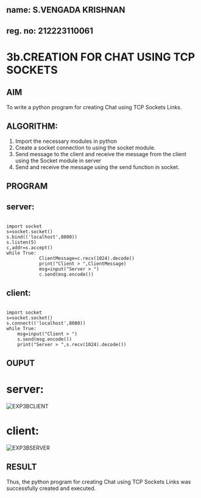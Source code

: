 ## name: S.VENGADA KRISHNAN

## reg. no: 212223110061
# 3b.CREATION FOR CHAT USING TCP SOCKETS
## AIM
To write a python program for creating Chat using TCP Sockets Links.
## ALGORITHM:
1. Import the necessary modules in python
2. Create a socket connection to using the socket module.
3. Send message to the client and receive the message from the client using the Socket module in
 server
4. Send and receive the message using the send function in socket.
## PROGRAM

## server:
```
 
import socket 
s=socket.socket() 
s.bind(('localhost',8080)) 
s.listen(5) 
c,addr=s.accept() 
while True: 
            ClientMessage=c.recv(1024).decode() 
            print("Client > ",ClientMessage) 
            msg=input("Server > ") 
            c.send(msg.encode())
```
## client:
```
 
import socket 
s=socket.socket() 
s.connect(('localhost',8080)) 
while True: 
    msg=input("Client > ") 
    s.send(msg.encode()) 
    print("Server > ",s.recv(1024).decode()) 
```
## OUPUT
# server:
![EXP3BCLIENT](https://github.com/SVENGADAKRISHNAN/3b_CHAT_USING_TCP_SOCKETS/assets/147473084/3247286f-243e-4f2e-a9e0-ecfc9c1a24a0)

# client:

![EXP3BSERVER](https://github.com/SVENGADAKRISHNAN/3b_CHAT_USING_TCP_SOCKETS/assets/147473084/b972e254-7e28-4d38-8b0b-51ac5d00ae04)



## RESULT
Thus, the python program for creating Chat using TCP Sockets Links was successfully 
created and executed.



